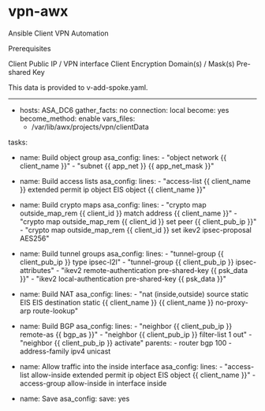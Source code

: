 # vpn-awx

Ansible Client VPN Automation

Prerequisites

Client Public IP / VPN interface
Client Encryption Domain(s) / Mask(s)
Pre-shared Key

This data is provided to v-add-spoke.yaml.


---
- hosts: ASA_DC6
  gather_facts: no
  connection: local 
  become: yes
  become_method: enable
  vars_files:
    - /var/lib/awx/projects/vpn/clientData

 tasks:

   - name: Build object group
     asa_config:
       lines:
         - "object network {{ client_name }}"
         - "subnet {{ app_net }} {{ app_net_mask }}" 

   - name: Build access lists
     asa_config:
       lines:
         - "access-list {{ client_name }} extended permit ip object EIS object {{ client_name }}" 

   - name: Build crypto maps
     asa_config:
       lines:
         - "crypto map outside_map_rem {{ client_id }} match address {{ client_name }}"
         - "crypto map outside_map_rem {{ client_id }} set peer {{ client_pub_ip }}"
         - "crypto map outside_map_rem {{ client_id }} set ikev2 ipsec-proposal AES256" 

   - name: Build tunnel groups
     asa_config:
       lines:
         - "tunnel-group {{ client_pub_ip }} type ipsec-l2l" 
         - "tunnel-group {{ client_pub_ip }} ipsec-attributes"
         - "ikev2 remote-authentication pre-shared-key {{ psk_data }}"
         - "ikev2 local-authentication pre-shared-key {{ psk_data }}"

   - name: Build NAT
     asa_config:
       lines:
         - "nat (inside,outside) source static EIS EIS destination static {{ client_name }} {{ client_name }} no-proxy-arp route-lookup"

   - name: Build BGP
     asa_config:
       lines:
         - "neighbor {{ client_pub_ip }} remote-as {{ bgp_as }}"
         - "neighbor {{ client_pub_ip }} filter-list 1 out"
         - "neighbor {{ client_pub_ip }} activate"
       parents:
         - router bgp 100
         - address-family ipv4 unicast

   - name: Allow traffic into the inside interface
     asa_config:
       lines:
         - "access-list allow-inside extended permit ip object EIS object {{ client_name }}"
         - access-group allow-inside in interface inside

   - name: Save
     asa_config:
       save: yes 
